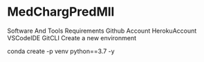 # MedChargPredMll
Software And Tools Requirements
Github Account
HerokuAccount
VSCodeIDE
GitCLI
Create a new environment

conda create -p venv python==3.7 -y
